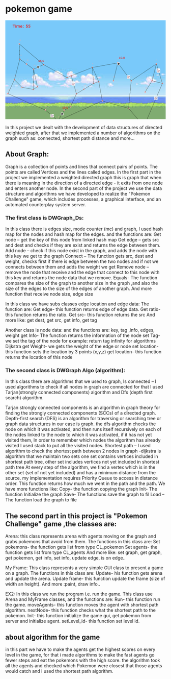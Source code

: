 # pokemon game

![alt text](https://github.com/StavRada/GraphD/blob/master/data/Game.png)

 In this project we dealt with the development of data structures of directed weighted graph, after that we implemented a number of algorithms on the graph such as: connected, shortest path distance and more…
## About Graph:
 Graph is a collection of points and lines that connect pairs of points.
The points are called Vertices and the lines called edges.
In the first part in the project we implemented a weighted directed graph this is graph that when there is meaning in the direction of a directed edge - it exits from one node and enters another node. 
In the second part of the project we use the data structure and algorithms we have developed to realize the "Pokemon Challenge" game, which includes processes, a graphical interface, and an automated counterplay system server.

### The first class is DWGraph_Ds:
In this class there is edges size, mode counter (mc) and graph, I used hash map for the nodes and hash map for the edges.
and the functions are:
Get node – get the key of this node from linked hash map
Get edge – gets src and dest and checks if they are exist and returns the edge between them. 
Add node – check if this node exist in the graph, and adds the node with this key we get to the graph
Connect – The function gets src, dest and weight, checks first if there is edge between the two nodes and if not we connects between them and adds the weight we get
Remove node – remove the node that receive and the edge that connect to this node with this key and returns the node data that we remove.
Equals- The function compares the size of the graph to another size in the graph ,and also the size of the edges to the size of the edges of another graph.
And more function that receive node size, edge size

In this class we have subs classes edge location and edge data:
The function are:
Get edge- this function returns edge of edge data.
Get ratio- this function returns the ratio. 
Get src- this function returns the src
And more like: get dest, get src, get info, get tag

Another class is node data:
 and the functions are: key, tag ,info, edges, weight 
get Info- The function returns the information of the node
set Tag- we set the tag of the node for example: return tag infinity for algorithms Dijkstra
get Weight- we gets the weight of the edge or node
set location- this function sets the location by 3 points (x,y,z)
get location- this function returns the location of this node

### The second class is DWGraph Algo (algorithm):
In this class there are algorithms that we used to graph,
Is connected – I used algorithms to check if all nodes in graph are connected for that I used Tarjan(strongly connected components) algorithm and  Dfs (depth first search) algorithm. 
 
Tarjan strongly connected components is an algorithm in graph theory for finding the strongly connected components (SCCs) of a directed graph. 
Depth-first search (DFS) is an algorithm for traversing or searching tree or graph data structures in our case is graph.
 the dfs algorithm checks the node on which it was activated, and then runs itself recursively on each of the nodes linked to the node to which it was activated, if it has not yet visited them, In order to remember which nodes the algorithm has already visited I used stack to put all the visited nodes.
Shortest path – I used algorithm to check the shortest path between 2 nodes in graph -dijkstra is algorithm that we maintain two sets one set contains vertices included in shortest path tree, other set includes vertices not yet included in shortest path tree At every step of the algorithm, we find a vertex which is in the other set (set of not yet included) and has a minimum distance from the source. 
 my implementation requires Priority Queue to access in distance order.
This function returns how much we went in the path and the path.
We have more functions like:
Copy- the function copying the graph
Init- The function Initialize the graph
Save- The functions save the graph to fil
Load – The function load the graph to file

## The second part in  this project is "Pokemon Challenge" game ,the classes are: 
Arena: this class represents arena with agents moving on the graph and grabs pokemons that avoid from them. The functions in this class are: 
Set pokemons- the function gets list from type CL_pokemon
Set agents- the function gets list from type CL_agents
And more like: set graph, get graph, get pokemon, get info, set info, update edge, is on edge..

My Frame: This class represents a very simple GUI class to present a game on a graph. 
The functions in this class are: 
Update- his function gets arena and update the arena.
Update frame- this function update the frame (size of width an height).
And more :paint, draw info..

EX2: In this class we run the program i.e. run the game.
This class use Arena and MyFrame classes, and the functions are:
Run- this function run the game.
moveAgents- this function moves the agent with shortest path algorithm.
nextNode- this function checks what the shortest path to the pokemon.
Init- this function initialize the game gui, get pokemon from server and initialize agent.
setLevel_id- this function set level id.
## about algorithm for the game
in this part we have to make the agents get the highest scores on every level in the game, for that i made algorithms to make the fast agents go fewer steps and eat the pokemons with the high score. the algorithm took all the agents and checked which Pokemon were closest that those agents would catch and i used the shortest path algorithm.
